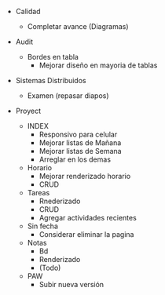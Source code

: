

- Calidad 
  - Completar avance (Diagramas)


- Audit 
  - Bordes en tabla 
    - Mejorar diseño en mayoria de tablas


- Sistemas Distribuidos
  - Examen (repasar diapos)


- Proyect 
  - INDEX
    - Responsivo para celular
    - Mejorar listas de Mañana
    - Mejorar listas de Semana
    - Arreglar en los demas
  - Horario 
    - Mejorar renderizado horario
    - CRUD
  - Tareas
    - Rnederizado
    - CRUD
    - Agregar actividades recientes 
  - Sin fecha
    - Considerar eliminar la pagina
  - Notas
    - Bd 
    - Renderizado
    - (Todo)
  - PAW
    - Subir nueva versión



